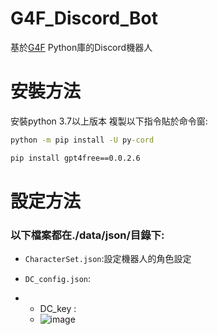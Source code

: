 # G4F_Discord_Bot
基於<a href="https://pypi.org/project/gpt4free/0.0.2.6/">G4F</a> Python庫的Discord機器人

# 安裝方法
安裝python 3.7以上版本
複製以下指令貼於命令窗:
```cmd
python -m pip install -U py-cord

pip install gpt4free==0.0.2.6
```
# 設定方法
### 以下檔案都在./data/json/目錄下:

- `CharacterSet.json`:設定機器人的角色設定

- `DC_config.json`:
- - DC_key :
  - ![image](https://github.com/LilyRasPi0502/G4F_Discord_Bot/assets/115215163/45a4f069-73dc-48f1-8f73-979c81f67f77)
